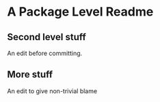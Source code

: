 # A Package Level Readme

## Second level stuff

An edit before committing.

## More stuff

An edit to give non-trivial blame
